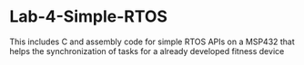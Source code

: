 # Lab-4-Simple-RTOS
This includes C and assembly code for simple RTOS APIs on a MSP432 that helps the synchronization of tasks for a already developed fitness device
